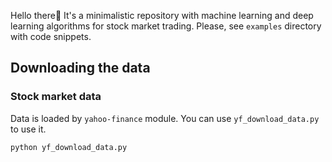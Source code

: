 Hello there👋 It's a minimalistic repository with machine learning and deep learning algorithms for stock market trading. Please, see `examples` directory with code snippets.
## Downloading the data
### Stock market data
Data is loaded by `yahoo-finance` module. You can use `yf_download_data.py` to use it.
```
python yf_download_data.py
```
